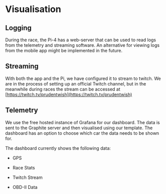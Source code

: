 # Visualisation

## Logging

During the race, the Pi-4 has a web-server that can be used to read logs from the telemetry and streaming software. An alternative for viewing logs from the mobile app might be implemented in the future.

## Streaming

With both the app and the Pi, we have configured it to stream to twitch. 
We are in the process of setting up an official Twitch channel, 
but in the meanwhile during races the stream can be accessed at [https://twitch.tv/prudentwish](https://twitch.tv/prudentwish)

## Telemetry

We use the free hosted instance of Grafana for our dashboard. The data is sent to the Graphite server and then visualised using our template. The dashboard has an option to choose which car the data needs to be shown for.

The dashboard currently shows the following data:

* GPS

* Race Stats

* Twitch Stream

* OBD-II Data